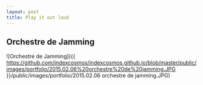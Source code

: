 ```yaml
---
layout: post
title: Play it out loud 
---
```


## Orchestre de Jamming

![Orchestre de Jamming]({{ https://github.com/indexcosmos/indexcosmos.github.io/blob/master/public/images/portfolio/2015.02.06%20orchestre%20de%20jamming.JPG }}/public/images/portfolio/2015.02.06 orchestre de jamming.JPG)